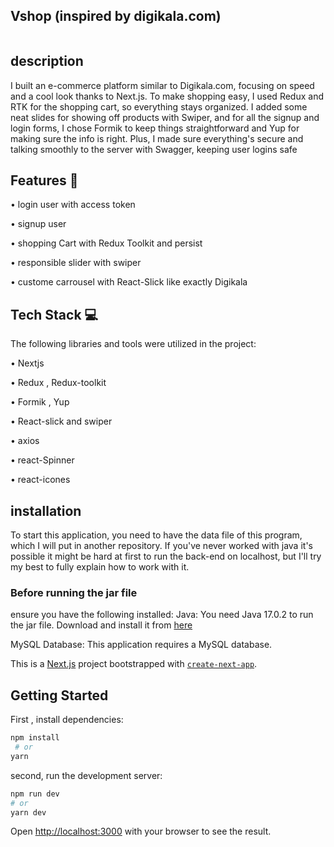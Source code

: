 
<h2>Vshop (inspired by digikala.com)</h2>
<img src="https://github.com/AbbasVaziri/Vshop/assets/122804004/68b5b0f9-4d02-49b1-bf56-4155b6a440f4" alt="">

<h2>description</h2>
<p>
I built an e-commerce platform similar to Digikala.com, focusing on speed and a cool look thanks to Next.js. To make shopping easy, I used Redux and RTK for the shopping cart, so everything stays organized. I added some neat slides for showing off products with Swiper, and for all the signup and login forms, I chose Formik to keep things straightforward and Yup for making sure the info is right. Plus, I made sure everything's secure and talking smoothly to the server with Swagger, keeping user logins safe
</p>

<h2>Features 🚀</h2>
<p>• login user with access token</p>
<p>• signup user</p>
<p>• shopping Cart with Redux Toolkit and persist</p>
<p>• responsible slider with swiper</p>
<p>• custome carrousel with React-Slick like exactly Digikala</p>

<h2>Tech Stack 💻</h2>
<p>The following libraries and tools were utilized in the project:</p>
<p>• Nextjs</p>
<p>• Redux , Redux-toolkit</p>
<p>• Formik , Yup</p>
<p>• React-slick and swiper </p>
<p>• axios</p>
<p>• react-Spinner</p>
<p>• react-icones</p>


<h2>installation</h2>
<p>To start this application, you need to have the data file of this program, which I will put in another repository.
If you've never worked with java it's possible it might be hard at first to run the back-end on localhost, but I'll try my best to fully explain how to work with it.</p>


<h3>Before running the jar file</h3>
<p>ensure you have the following installed:
 Java: You need Java 17.0.2 to run the jar file. Download and install it from <a href="https://jdk.java.net/archive/">here</a>
</p>
<p>MySQL Database: This application requires a MySQL database.</p>



This is a [Next.js](https://nextjs.org/) project bootstrapped with [`create-next-app`](https://github.com/vercel/next.js/tree/canary/packages/create-next-app).

## Getting Started
First , install dependencies:
```bash
npm install
 # or
yarn
```
second, run the development server:
```bash
npm run dev
# or
yarn dev
```
Open [http://localhost:3000](http://localhost:3000) with your browser to see the result.
